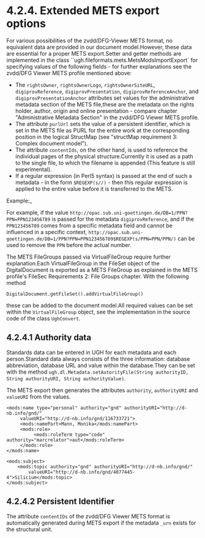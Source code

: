 # 4.2.4. Extended METS export options

For various possibilities of the zvdd/DFG-Viewer METS format, no equivalent data are provided in our document model.However, these data are essential for a proper METS export.Setter and getter methods are implemented in the class ``ugh.fileformats.mets.MetsModsImportExport` for specifying values of the following fields - for further explanations see the zvdd/DFG Viewer METS profile mentioned above:

* The `rightsOwner`, `rightsOwnerLogo`, `rightsOwnerSiteURL`, `digiprovReference`, `digiprovPresentation`, `digiprovReferenceAnchor`, and `digiprovPresentationAnchor` attributes set values for the administrative metadata section of the METS file,these are the metadata on the rights holder, author, origin and online presentation - compare chapter "Administrative Metadata Section" in the zvdd/DFG Viewer METS profile.
* The attribute `purlUrl` sets the value of a persistent identifier, which is set in the METS file as PURL for the entire work at the corresponding position in the logical StructMap \(see "structMap requirement 3: Complex document model"\).
* The attribute `contentIds`, on the other hand, is used to reference the individual pages of the physical structure.Currently it is used as a path to the single file, to which the filename is appended \(This feature is still experimental\).
* If a regular expression \(in Perl5 syntax\) is passed at the end of such a metadata - in the form `$REGEXP(s//)` - then this regular expression is applied to the entire value before it is transferred to the METS.

Example:_

For example, if the value `http://opac.sub.uni-goettingen.de/DB=1/PPN?PPN=PPN123456789` is passed for the metadata `digiprovReference`, and if the `PPN123456789` comes from a specific metadata field and cannot be influenced in a specific context, `http://opac.sub.uni- goettingen.de/DB=1/PPN?PPN=PPN123456789$REGEXP(s/PPN=PPN/PPN/)` can be used to remove the `PPN` before the actual number.

The METS FileGroups passed via VirtualFileGroup require further explanation.Each VirtualFileGroup in the FileSet object of the DigitalDocument is exported as a METS FileGroup as explained in the METS profile's FileSec Requirements 2: File Groups chapter. With the following method 

```text
DigitalDocument.getFileSet().addVirtualFileGroup()
```

these can be added to the document model.All required values can be set within the `VirtualFileGroup` object, see the implementation in the source code of the class `UghConvert`.

## 4.2.4.1 Authority data

Standards data can be entered in UGH for each metadata and each person.Standard data always consists of the three information: database abbreviation, database URL and value within the database.They can be set with the method `ugh.dl.Metadata.setAutorityFile(String authorityID, String authorityURI, String authorityValue)`.

The METS export then generates the attributes `authority`, `authorityURI` and `valueURI` from the values.

```markup
<mods:name type="personal" authority="gnd" authorityURI="http://d- nb.info/gnd/" 
     valueURI="http://d-nb.info/gnd/116733721">
     <mods:namePart>Mann, Monika</mods:namePart>
     <mods:role>
          <mods:roleTerm type="code" authority="marcrelator">aut</mods:roleTerm>
     </mods:role>
</mods:name>
```

```markup
<mods:subject>
    <mods:topic authority="gnd" authorityURI="http://d-nb.info/gnd/" 
        valueURI="http://d-nb.info/gnd/4077445-4">Silicium</mods:topic>
</mods:subject>
```

## 4.2.4.2 Persistent Identifier

The attribute `contentIDs` of the zvdd/DFG Viewer METS format is automatically generated during METS export if the metadata `_urn` exists for the structural unit.

